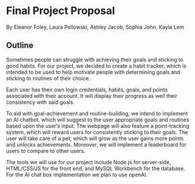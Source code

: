 # Final Project Proposal
By Eleanor Foley, Laura Pellowski, Ashley Jacob, Sophia John, Kayla Lem

## Outline
Sometimes people can struggle with achieving their goals and sticking to good habits. For our project, we decided to create a habit tracker, which is intended to be used to help motivate people with determining goals and sticking to routines of their choice.

Each user has their own login credentials, habits, goals, and points associated with their account. It will display their progress as well their consistency with said goals.

To aid with goal-achievement and routine-building, we intend to implement an AI chatbot, which will suggest to the user appropriate goals and routines based upon the user’s input. The webpage will also feature a point-tracking system, which will reward users for consistently sticking to their goals. The user will take care of a pet, which will grow as the user gains more points and unlocks achievements. Moreover, we will implement a leaderboard for users to compare to other users.
	
The tools we will use for our project include Node.js for server-side, HTML/CSS/JS for the front end, and MySQL Workbench for the database. For the AI chat box implementation we plan to use openAI.


